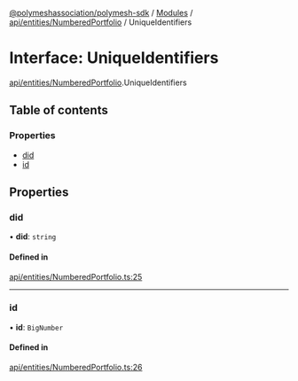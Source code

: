 [@polymeshassociation/polymesh-sdk](../README.md) / [Modules](../modules.md) / [api/entities/NumberedPortfolio](../modules/api_entities_NumberedPortfolio.md) / UniqueIdentifiers

# Interface: UniqueIdentifiers

[api/entities/NumberedPortfolio](../modules/api_entities_NumberedPortfolio.md).UniqueIdentifiers

## Table of contents

### Properties

- [did](api_entities_NumberedPortfolio.UniqueIdentifiers.md#did)
- [id](api_entities_NumberedPortfolio.UniqueIdentifiers.md#id)

## Properties

### did

• **did**: `string`

#### Defined in

[api/entities/NumberedPortfolio.ts:25](https://github.com/PolymathNetwork/polymesh-sdk/blob/31dfa0dc/src/api/entities/NumberedPortfolio.ts#L25)

___

### id

• **id**: `BigNumber`

#### Defined in

[api/entities/NumberedPortfolio.ts:26](https://github.com/PolymathNetwork/polymesh-sdk/blob/31dfa0dc/src/api/entities/NumberedPortfolio.ts#L26)
